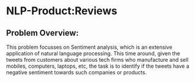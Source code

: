 # NLP-Product:Reviews
## Problem Overview:
This problem focusses on Sentiment analysis, which is an extensive application of natural language processing. This time around, given the tweets from customers about various tech firms who manufacture and sell mobiles, computers, laptops, etc, the task is to identify if the tweets have a negative sentiment towards such companies or products.
